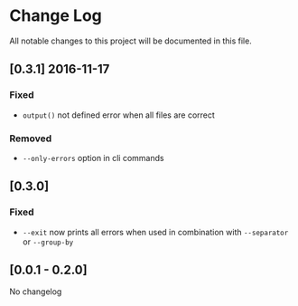 # Change Log
All notable changes to this project will be documented in this file.

## [0.3.1] 2016-11-17
### Fixed
- `output()` not defined error when all files are correct

### Removed
- `--only-errors` option in cli commands

## [0.3.0]
### Fixed
- `--exit` now prints all errors when used in combination with `--separator` or `--group-by`

## [0.0.1 - 0.2.0]
No changelog

